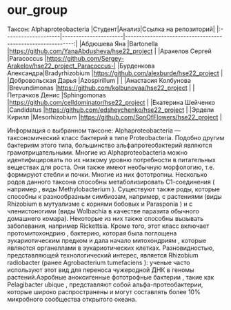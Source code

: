 # our_group
Таксон: Alphaproteobacteria
|Студент|Анализ|Ссылка на репозиторий|
|:--------------------|----------------------|-----------------------------------------------------------:|
|Абдюшева Яна         |Bartonella            |https://github.com/YanaAbdusheva/hse22_project              |
|Аракелов Сергей      |Paracoccus            |https://github.com/Sergey-Arakelov/hse22_project_Paracoccus-|
|Бурденкова Александра|Bradyrhizobium        |https://github.com/alexburde/hse22_project                  |
|Добровольская Дарья  |Azospirillum          |            |
|Анастасия Колбунова  |Brevundimonas         |https://github.com/kolbunovaa/hse22_project                 |
|Петрачков Денис      |Sphingomonas          |https://github.com/celldominator/hse22_project              |
|Екатерина Шейченко   |Candidatus            |https://github.com/edsheychenko/hse22_project               |
|Эрдели Кирилл        |Mesorhizobium         |https://github.com/SonOfFlowers/hse22_project               |

Информация о выбранном таксоне:
Alphaproteobacteria — таксономический класс бактерий в типе Proteobacteria. Подобно другим бактериям этого типа, большинство альфапротеобактерий являются грамотрицательными. Многие из Alphaproteobacteria можно идентифицировать по их низкому уровню потребности в питательных веществах для роста. Они также имеют необычную морфологию, т.е. формируют стебли и почки. Многие из них фототропны.
Несколько родов данного таксона способны метаболизировать С1-соединения ( например , виды Methylobacterium ). Существуют также роды, которые способны к разнообразным симбиозам, например, с растениями (виды Rhizobium в мутуализме с корнями бобовых и Parasponia ) и с членистоногими (виды Wolbachia в качестве паразита обычного домашнего комара). Некоторые из них также способны вызывать заболевания, например Rickettsia.
Кроме того, этот класс включает протомитохондрию , бактерию, которая была поглощена эукариотическим предком и дала начало митохондриям , которые являются органеллами в эукариотических клетках. Разновидностью, представляющей технологический интерес, является Rhizobium radiobacter (ранее Agrobacterium tumefaciens ): ученые часто используют этот вид для переноса чужеродной ДНК в геномы растений.Аэробные аноксигенные фототрофные бактерии , такие как Pelagibacter ubique , представляют собой альфа-протеобактерии, которые широко распространены и могут составлять более 10% микробного сообщества открытого океана.

